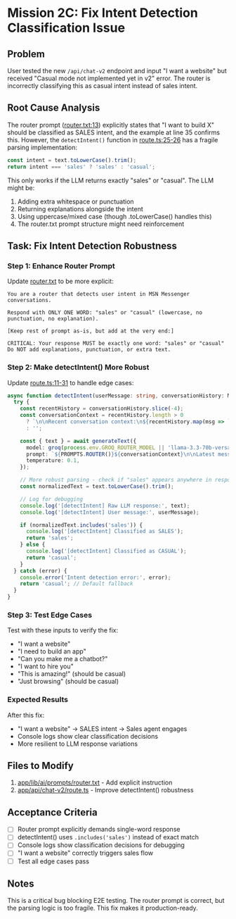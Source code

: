 # Mission 2C: Fix Intent Detection Classification Issue

## Problem
User tested the new `/api/chat-v2` endpoint and input "I want a website" but received "Casual mode not implemented yet in v2" error. The router is incorrectly classifying this as casual intent instead of sales intent.

## Root Cause Analysis
The router prompt ([router.txt:13](app/lib/ai/prompts/router.txt#L13)) explicitly states that "I want to build X" should be classified as SALES intent, and the example at line 35 confirms this. However, the `detectIntent()` function in [route.ts:25-26](app/api/chat-v2/route.ts#L25) has a fragile parsing implementation:

```typescript
const intent = text.toLowerCase().trim();
return intent === 'sales' ? 'sales' : 'casual';
```

This only works if the LLM returns exactly "sales" or "casual". The LLM might be:
1. Adding extra whitespace or punctuation
2. Returning explanations alongside the intent
3. Using uppercase/mixed case (though .toLowerCase() handles this)
4. The router.txt prompt structure might need reinforcement

## Task: Fix Intent Detection Robustness

### Step 1: Enhance Router Prompt
Update [router.txt](app/lib/ai/prompts/router.txt) to be more explicit:

```
You are a router that detects user intent in MSN Messenger conversations.

Respond with ONLY ONE WORD: "sales" or "casual" (lowercase, no punctuation, no explanation).

[Keep rest of prompt as-is, but add at the very end:]

CRITICAL: Your response MUST be exactly one word: "sales" or "casual"
Do NOT add explanations, punctuation, or extra text.
```

### Step 2: Make detectIntent() More Robust
Update [route.ts:11-31](app/api/chat-v2/route.ts#L11) to handle edge cases:

```typescript
async function detectIntent(userMessage: string, conversationHistory: Message[] = []): Promise<'sales' | 'casual'> {
  try {
    const recentHistory = conversationHistory.slice(-4);
    const conversationContext = recentHistory.length > 0
      ? `\n\nRecent conversation context:\n${recentHistory.map(msg => `${msg.role}: ${msg.content}`).join('\n')}`
      : '';

    const { text } = await generateText({
      model: groq(process.env.GROQ_ROUTER_MODEL || 'llama-3.3-70b-versatile'),
      prompt: `${PROMPTS.ROUTER()}${conversationContext}\n\nLatest message: "${userMessage}"`,
      temperature: 0.1,
    });

    // More robust parsing - check if "sales" appears anywhere in response
    const normalizedText = text.toLowerCase().trim();

    // Log for debugging
    console.log('[detectIntent] Raw LLM response:', text);
    console.log('[detectIntent] User message:', userMessage);

    if (normalizedText.includes('sales')) {
      console.log('[detectIntent] Classified as SALES');
      return 'sales';
    } else {
      console.log('[detectIntent] Classified as CASUAL');
      return 'casual';
    }
  } catch (error) {
    console.error('Intent detection error:', error);
    return 'casual'; // Default fallback
  }
}
```

### Step 3: Test Edge Cases
Test with these inputs to verify the fix:
- "I want a website"
- "I need to build an app"
- "Can you make me a chatbot?"
- "I want to hire you"
- "This is amazing!" (should be casual)
- "Just browsing" (should be casual)

### Expected Results
After this fix:
- "I want a website" → SALES intent → Sales agent engages
- Console logs show clear classification decisions
- More resilient to LLM response variations

## Files to Modify
1. [app/lib/ai/prompts/router.txt](app/lib/ai/prompts/router.txt) - Add explicit instruction
2. [app/api/chat-v2/route.ts](app/api/chat-v2/route.ts) - Improve detectIntent() robustness

## Acceptance Criteria
- [ ] Router prompt explicitly demands single-word response
- [ ] detectIntent() uses `.includes('sales')` instead of exact match
- [ ] Console logs show classification decisions for debugging
- [ ] "I want a website" correctly triggers sales flow
- [ ] Test all edge cases pass

## Notes
This is a critical bug blocking E2E testing. The router prompt is correct, but the parsing logic is too fragile. This fix makes it production-ready.
